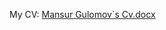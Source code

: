 
My CV: [Mansur Gulomov`s Cv.docx](https://github.com/Mansur5835/my-cv/files/8992559/Mansur.Gulomov.s.Cv.docx)
